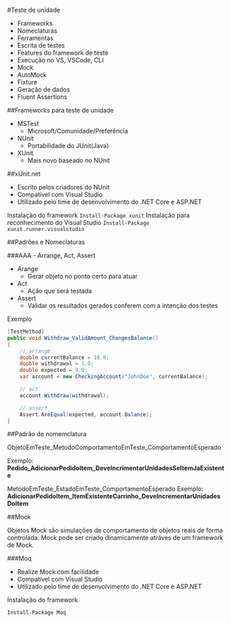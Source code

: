 #Teste de unidade

- Frameworks
- Nomeclaturas
- Ferramentas
- Escrita de testes
- Features do framework de teste
- Execução no VS, VSCode, CLI
- Mock
- AutoMock
- Fixture
- Geração de dados
- Fluent Assertions


##Frameworks para teste de unidade

- MSTest
    - Microsoft/Comunidade/Preferência
- NUnit
    - Portabilidade do JUnit(Java)
- XUnit
    - Mais novo baseado no NUnit

##xUnit.net

- Escrito pelos criadores do NUnit
- Compatível com Visual Studio
- Utilizado pelo time de desenvolvimento do .NET Core e ASP.NET

Instalação do framework
`Install-Package xunit`
Instalação para reconhecimento do Visual Studio
`Install-Package xunit.runner.visualstudio`

##Padrões e Nomeclaturas

###AAA - Arrange, Act, Assert

- Arange
    - Gerar objeto no ponto certo para atuar
- Act
    - Ação que será testada
- Assert
    - Validar os resultados gerados conferem com a intenção dos testes

Exemplo 
```cs
[TestMethod]
public void Withdraw_ValidAmount_ChangesBalance()
{
    // arrange
    double currentBalance = 10.0;
    double withdrawal = 1.0;
    double expected = 9.0;
    var account = new CheckingAccount("JohnDoe", currentBalance);

    // act
    account.Withdraw(withdrawal);

    // assert
    Assert.AreEqual(expected, account.Balance);
}
```

##Padrão de nomemclatura

ObjetoEmTeste_MetodoComportamentoEmTeste_ComportamentoEsperado

Exemplo: **Pedido_AdicionarPedidoItem_DeveIncrimentarUnidadesSeItemJaExistente**

MetodoEmTeste_EstadoEmTeste_ComportamentoEsperado
Exemplo: **AdicionarPedidoItem_ItemExistenteCarrinho_DeveIncrementarUnidadesDoItem**

##Mock

Objetos Mock são simulações de comportamento de objetos reais de forma controlada.
Mock pode ser criado dinamicamente atráves de um framework de Mock.

###Moq

- Realize Mock com facilidade
- Compatível com Visual Studio
- Utilizado pelo time de desenvolvimento do .NET Core e ASP.NET

Instalação do framework

`Install-Package Moq`